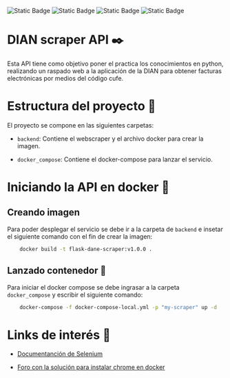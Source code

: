 ![Static Badge](https://img.shields.io/badge/Python-3.9-green?logo=python)
![Static Badge](https://img.shields.io/badge/Conteiner-Docker-blue?logo=docker)
![Static Badge](https://img.shields.io/badge/Scraper-Selenium-green?logo=selenium)
![Static Badge](https://img.shields.io/badge/Linux-bullseye-pink?logo=debian)

# DIAN scraper API  ✒️

Esta API tiene como objetivo poner el practica los conocimientos en python, realizando un raspado web a la aplicación de la DIAN para obtener facturas electrónicas por medios del código cufe.


# Estructura del proyecto 📁
El proyecto se compone en las siguientes carpetas:

- `backend`: Contiene el webscraper y el archivo docker para crear la imagen.


- `docker_compose`:  Contiene el docker-compose para lanzar el servicio.


# Iniciando la API en docker 🐋

## Creando imagen
Para poder desplegar el servicio se debe ir a la carpeta de `backend` e insetar el siguiente comando con el fin de crear la imagen:

```bash
    docker build -t flask-dane-scraper:v1.0.0 .
```
## Lanzado contenedor 🐳
Para iniciar el docker compose se debe ingrasar a la carpeta `docker_compose` y escribir el siguiente comando:

```bash
    docker-compose -f docker-compose-local.yml -p "my-scraper" up -d
```
# Links de interés 🔗
- [Documentanción de Selenium](https://www.selenium.dev/documentation/)

- [Foro con la solución para instalar chrome en docker](https://gist.github.com/varyonic/dea40abcf3dd891d204ef235c6e8dd79)